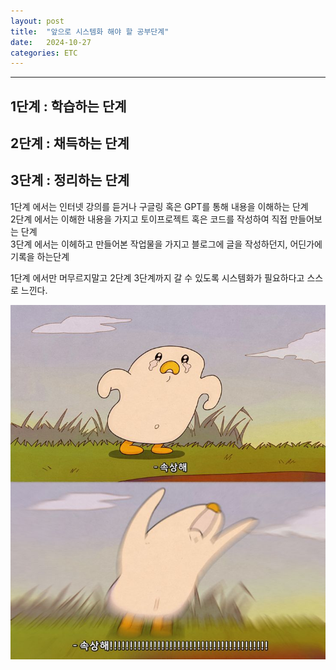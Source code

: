 ```yaml
---
layout: post
title:  "앞으로 시스템화 해야 할 공부단계"
date:   2024-10-27 
categories: ETC
---
```

-----
## 1단계 : 학습하는 단계 <br>
## 2단계 : 채득하는 단계 <br>
## 3단계 : 정리하는 단계 <br>

1단계 에서는 인터넷 강의를 듣거나 구글링 혹은 GPT를 통해 내용을 이해하는 단계 <br>
2단계 에서는 이해한 내용을 가지고 토이프로젝트 혹은 코드를 작성하여 직접 만들어보는 단계<br>
3단계 에서는 이헤하고 만들어본 작업물을 가지고 블로그에 글을 작성하던지, 어딘가에 기록을 하는단계 <br>

1단계 에서만 머무르지말고 2단계 3단계까지 갈 수 있도록 시스템화가 필요하다고 스스로 느낀다. <br>

![regret](/images/regret.jpeg)

